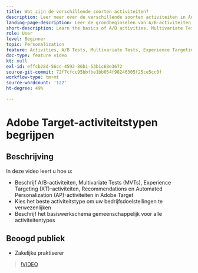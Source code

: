 ```yaml
---
title: Wat zijn de verschillende soorten activiteiten?
description: Leer meer over de verschillende soorten activiteiten in Adobe Target en hoe ze kunnen helpen uw doelen te bereiken. Bekijk deze video om de grondbeginselen van A/B-activiteiten, MVT's (Multivariate Tests), XT-activiteiten (Experience Targeting), Recommendations en Automated Personalization-activiteiten (AP) te leren kennen.
landing-page-description: Leer de grondbeginselen van A/B-activiteiten, Multivariate Tests, Experience Targeting-activiteiten, Recommendations en Automated Personalization-activiteiten.
short-description: Learn the basics of A/B activities, Multivariate Tests, Experience Targeting activities, Recommendations, and Automated Personalization activities.
role: User
level: Beginner
topic: Personalization
feature: Activities, A/B Tests, Multivariate Tests, Experience Targeting, Recommendations, Automated Personalization, Visual Experience Composer (VEC)
doc-type: feature video
kt: null
exl-id: effcb28d-56cc-4592-86b1-53b1c68e3672
source-git-commit: 72f7cfcc95bbfbe1bb054f98246305f25ce5cc0f
workflow-type: tm+mt
source-wordcount: '122'
ht-degree: 49%

---
```


# Adobe Target-activiteitstypen begrijpen

## Beschrijving

In deze video leert u hoe u:

* Beschrijf A/B-activiteiten, Multivariate Tests (MVTs), Experience Targeting (XT)-activiteiten, Recommendations en Automated Personalization (AP)-activiteiten in Adobe Target
* Kies het beste activiteitstype om uw bedrijfsdoelstellingen te verwezenlijken
* Beschrijf het basiswerkschema gemeenschappelijk voor alle activiteitentypes

## Beoogd publiek

* Zakelijke praktiserer

>[!VIDEO](https://video.tv.adobe.com/v/17386/?quality=12)
